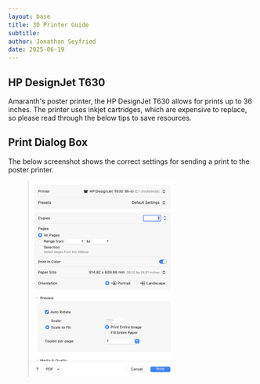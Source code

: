 ```yaml
---
layout: base
title: 3D Printer Guide
subtitle: 
author: Jonathan Seyfried
date: 2025-06-19
---
```



<h2>HP DesignJet T630</h2>

Amaranth's poster printer, the HP DesignJet T630 allows for prints up to 36 inches. 
The printer uses inkjet cartridges, which are expensive to replace, so please read through the below tips to save resources. 

<h2>Print Dialog Box</h2>

The below screenshot shows the correct settings for sending a print to the poster printer.
<figure>
    <img src="assets/bg-images/poster-print-dialog.jpg"
         alt="A screenshot of the correct settings for a poster print." class="img-left" width="300" height="400">
</figure><br><br>

<br><br><br><br><br>

